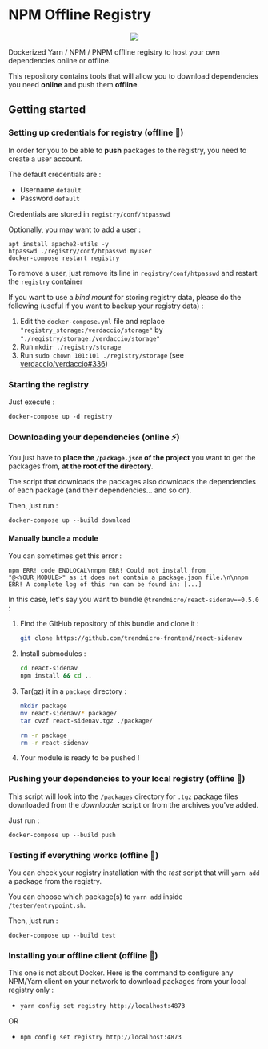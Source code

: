 # NPM Offline Registry

<p align="center">
<img src="https://travis-ci.org/flavienbwk/npm-offline-registry-docker.svg?branch=master"/>
</p>

Dockerized Yarn / NPM / PNPM offline registry to host your own dependencies online or offline.

This repository contains tools that will allow you to download dependencies you need **online** and push them **offline**.

## Getting started

### Setting up credentials for registry (offline :electric_plug:)

In order for you to be able to **push** packages to the registry, you need to create a user account.  

The default credentials are :

- Username `default`
- Password `default`

Credentials are stored in `registry/conf/htpasswd`

Optionally, you may want to add a user :

```console
apt install apache2-utils -y
htpasswd ./registry/conf/htpasswd myuser
docker-compose restart registry
```

To remove a user, just remove its line in `registry/conf/htpasswd` and restart the `registry` container

If you want to use a _bind mount_ for storing registry data, please do the following (useful if you want to backup your registry data) :

1. Edit the `docker-compose.yml` file and replace `"registry_storage:/verdaccio/storage"` by `"./registry/storage:/verdaccio/storage"`
2. Run `mkdir ./registry/storage`
3. Run `sudo chown 101:101 ./registry/storage` (see [verdaccio/verdaccio#336](https://github.com/verdaccio/verdaccio/issues/336))

### Starting the registry

Just execute :

```console
docker-compose up -d registry
```

### Downloading your dependencies (online :zap:)

You just have to **place the `/package.json` of the project** you want to get the packages from, **at the root of the directory**.

The script that downloads the packages also downloads the dependencies of each package (and their dependencies... and so on).

Then, just run :

```console
docker-compose up --build download
```

#### Manually bundle a module

You can sometimes get this error :

```stderr
npm ERR! code ENOLOCAL\nnpm ERR! Could not install from "@<YOUR_MODULE>" as it does not contain a package.json file.\n\nnpm ERR! A complete log of this run can be found in: [...]
```

In this case, let's say you want to bundle `@trendmicro/react-sidenav==0.5.0` :

1. Find the GitHub repository of this bundle and clone it :

    ```bash
    git clone https://github.com/trendmicro-frontend/react-sidenav
    ```

2. Install submodules :

    ```bash
    cd react-sidenav
    npm install && cd ..
    ```

3. Tar(gz) it in a `package` directory :

    ```bash
    mkdir package
    mv react-sidenav/* package/
    tar cvzf react-sidenav.tgz ./package/

    rm -r package
    rm -r react-sidenav
    ```

4. Your module is ready to be pushed !

### Pushing your dependencies to your local registry (offline :electric_plug:)

This script will look into the `/packages` directory for `.tgz` package files downloaded from the _downloader_ script or from the archives you've added.

Just run :

```console
docker-compose up --build push
```

### Testing if everything works (offline :electric_plug:)

You can check your registry installation with the _test_ script that will `yarn add` a package from the registry.

You can choose which package(s) to `yarn add` inside `/tester/entrypoint.sh`.

Then, just run :

```console
docker-compose up --build test
```

### Installing your offline client (offline :electric_plug:)

This one is not about Docker. Here is the command to configure any NPM/Yarn client on your network to download packages from your local registry only :

- `yarn config set registry http://localhost:4873`

OR

- `npm config set registry http://localhost:4873`
